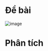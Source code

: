 # Đề bài
![image](https://github.com/VanHoang110802/Competitive_Programming/assets/108053955/408864f4-10a3-4eb0-a4c6-15585346f689)

# Phân tích
